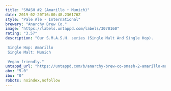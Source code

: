```yaml
---
title: "SMASH #2 (Amarillo + Munich)"
date: 2019-02-20T16:00:48.236176Z
style: "Pale Ale - International"
brewery: "Anarchy Brew Co."
image: "https://labels.untappd.com/labels/3070160"
rating: "3.57"
description: "Our S.M.A.S.H. series (Single Malt And Single Hop).  Single Hop: Amarillo Single Malt: Munich  Vegan-friendly."
untappd_url: "https://untappd.com/b/anarchy-brew-co-smash-2-amarillo-munich/3070160"
abv: "5.0"
ibu: "0"
robots: noindex,nofollow
---
```

